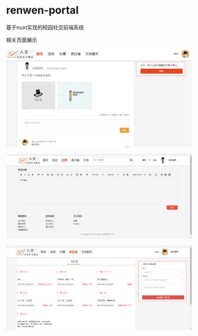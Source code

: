 # renwen-portal

基于nuxt实现的校园社交前端系统

相关页面展示

![登录注册](./img/1.png)



![发布吐槽](./img/2.png)

![](./img/3.png)

